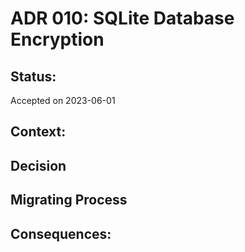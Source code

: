 # ADR 010: SQLite Database Encryption

## Status:

Accepted on 2023-06-01

## Context:

## Decision

## Migrating Process

## Consequences:

